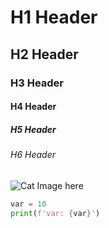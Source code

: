 # H1 Header
## H2 Header
### H3 Header
#### H4 Header
##### H5 Header
###### H6 Header

![Cat Image here](https://octodex.github.com/images/yaktocat.png)

```python
var = 10
print(f'var: {var}')
```
